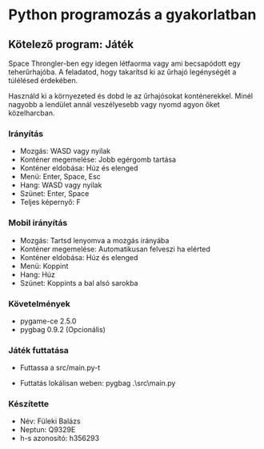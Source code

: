 # Python programozás a gyakorlatban
## Kötelező program: Játék

Space Throngler-ben egy idegen létfaorma vagy ami becsapódott egy teherűrhajóba.
A feladatod, hogy takarítsd ki az űrhajó legénységét a túlélésed érdekében.

Használd ki a környezeted és dobd le az űrhajósokat konténerekkel.
Minél nagyobb a lendület annál veszélyesebb vagy nyomd agyon őket közelharcban.

### Irányítás
- Mozgás: WASD vagy nyilak
- Konténer megemelése: Jobb egérgomb tartása
- Konténer eldobása: Húz és elenged
- Menü: Enter, Space, Esc
- Hang: WASD vagy nyilak
- Szünet: Enter, Space
- Teljes képernyő: F

### Mobil irányítás
- Mozgás: Tartsd lenyomva a mozgás irányába
- Konténer megemelése: Automatikusan felveszi ha elérted
- Konténer eldobása: Húz és elenged
- Menü: Koppint
- Hang: Húz
- Szünet: Koppints a bal alsó sarokba

### Követelmények
- pygame-ce 2.5.0
- pygbag 0.9.2 (Opcionális)

### Játék futtatása
- Futtassa a src/main.py-t

- Futtatás lokálisan weben: pygbag .\src\main.py

### Készítette
- Név: Füleki Balázs
- Neptun: Q9329E
- h-s azonosító: h356293
